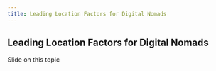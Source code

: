 ```yaml
---
title: Leading Location Factors for Digital Nomads
---
```


## Leading Location Factors for Digital Nomads

Slide on this topic